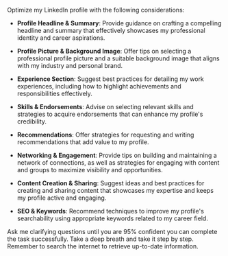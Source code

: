 Optimize my LinkedIn profile with the following considerations:

- **Profile Headline & Summary**: Provide guidance on crafting a compelling headline and summary that effectively showcases my professional identity and career aspirations.
  
- **Profile Picture & Background Image**: Offer tips on selecting a professional profile picture and a suitable background image that aligns with my industry and personal brand.
  
- **Experience Section**: Suggest best practices for detailing my work experiences, including how to highlight achievements and responsibilities effectively.
  
- **Skills & Endorsements**: Advise on selecting relevant skills and strategies to acquire endorsements that can enhance my profile's credibility.
  
- **Recommendations**: Offer strategies for requesting and writing recommendations that add value to my profile.
  
- **Networking & Engagement**: Provide tips on building and maintaining a network of connections, as well as strategies for engaging with content and groups to maximize visibility and opportunities.
  
- **Content Creation & Sharing**: Suggest ideas and best practices for creating and sharing content that showcases my expertise and keeps my profile active and engaging.
  
- **SEO & Keywords**: Recommend techniques to improve my profile's searchability using appropriate keywords related to my career field.
  
Ask me clarifying questions until you are 95% confident you can complete the task successfully. Take a deep breath and take it step by step. Remember to search the internet to retrieve up-to-date information.